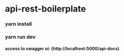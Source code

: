 # api-rest-boilerplate
### yarn install
### yarn run dev
#### access to swagger ui: (http://localhost:5000/api-docs)
